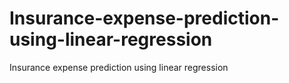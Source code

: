 # Insurance-expense-prediction-using-linear-regression
Insurance expense prediction using linear regression
